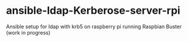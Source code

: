 # ansible-ldap-Kerberose-server-rpi
Ansible setup for ldap with krb5 on raspberry pi running Raspbian Buster (work in progress)
